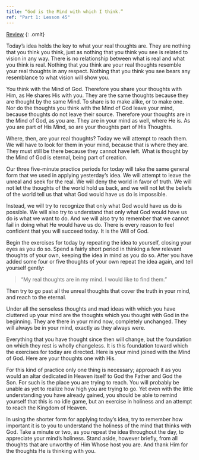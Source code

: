 ```yaml
---
title: “God is the Mind with which I think.”
ref: "Part 1: Lesson 45"
---
```


<a class="hide-review" href="/acim/workbook/l059/#l045">Review</a>
{: .omit}

Today’s idea holds the key to what your real thoughts are. They are
nothing that you think you think, just as nothing that you think you see
is related to vision in any way. There is no relationship between what
is real and what you think is real. Nothing that you think are your real
thoughts resemble your real thoughts in any respect. Nothing that you
think you see bears any resemblance to what vision will show you.

You think with the Mind of God. Therefore you share your thoughts with
Him, as He shares His with you. They are the same thoughts because they
are thought by the same Mind. To share is to make alike, or to make one.
Nor do the thoughts you think with the Mind of God leave your mind,
because thoughts do not leave their source. Therefore your thoughts are
in the Mind of God, as you are. They are in your mind as well, where He
is. As you are part of His Mind, so are your thoughts part of His
Thoughts.

Where, then, are your real thoughts? Today we will attempt to reach
them. We will have to look for them in your mind, because that is where
they are. They must still be there because they cannot have left. What
is thought by the Mind of God is eternal, being part of creation.

Our three five-minute practice periods for today will take the same
general form that we used in applying yesterday’s idea. We will attempt
to leave the unreal and seek for the real. We will deny the world in
favor of truth. We will not let the thoughts of the world hold us back,
and we will not let the beliefs of the world tell us that what God would
have us do is impossible.

Instead, we will try to recognize that only what God would have us do is
possible. We will also try to understand that only what God would have
us do is what we want to do. And we will also try to remember that we
cannot fail in doing what He would have us do. There is every reason to
feel confident that you will succeed today. It is the Will of God.

Begin the exercises for today by repeating the idea to yourself,
closing your eyes as you do so. Spend a fairly short period in thinking
a few relevant thoughts of your own, keeping the idea in mind as you do
so. After you have added some four or five thoughts of your own repeat
the idea again, and tell yourself gently:

> “My real thoughts are in my mind. I would like to find them.”

Then try to go past all the unreal thoughts that cover the truth in your
mind, and reach to the eternal.

Under all the senseless thoughts and mad ideas with which you have
cluttered up your mind are the thoughts which you thought with God in
the beginning. They are there in your mind now, completely unchanged.
They will always be in your mind, exactly as they always were.

Everything that you have thought since then will change, but the
foundation on which they rest is wholly changeless. It is this
foundation toward which the exercises for today are directed. Here is
your mind joined with the Mind of God. Here are your thoughts one with
His.

For this kind of practice only one thing is necessary; approach it as
you would an altar dedicated in Heaven itself to God the Father and God
the Son. For such is the place you are trying to reach. You will probably
be unable as yet to realize how high you are trying to go. Yet even with
the little understanding you have already gained, you should be able to
remind yourself that this is no idle game, but an exercise in holiness
and an attempt to reach the Kingdom of Heaven.

In using the shorter form for applying today’s idea, try to remember how
important it is to you to understand the holiness of the mind that
thinks with God. Take a minute or two, as you repeat the idea throughout
the day, to appreciate your mind’s holiness. Stand aside, however
briefly, from all thoughts that are unworthy of Him Whose host you are.
And thank Him for the thoughts He is thinking with you.


